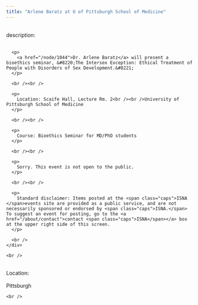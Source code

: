 ```yaml
---
title: "Arlene Baratz at U of Pittsburgh School of Medicine"
---
```


<div class="flexinode-body flexinode-2">
  <div class="flexinode-textarea-1">
    <div class="form-item">
      <br /> <label>description:</label><br /><br /> 
      
      <p>
        <a href="/node/1044">Dr. Arlene Baratz</a> will present a bioethics seminar, &#8220;The Intersex Exception: Ethical Treatment of People with Disorders of Sex Development.&#8221;
      </p>
      
      <br /><br />
      
      <p>
        Location: Scaife Hall, Lecture Rm. 2<br /><br />University of Pittsburgh School of Medicine
      </p>
      
      <br /><br />
      
      <p>
        Course: Bioethics Seminar for MD/PhD students
      </p>
      
      <br /><br />
      
      <p>
        Sorry. This event is not open to the public.
      </p>
      
      <br /><br />
      
      <p>
        Standard disclaimer: Items posted at the <span class="caps">ISNA </span>events site are provided as a public service, and are not necessarily sponsored or endorsed by <span class="caps">ISNA.</span> To suggest an event for posting, go to the <a href="/about/contact">contact <span class="caps">ISNA</span></a> box at the upper right side of this screen.
      </p>
      
      <br />
    </div>
    
    <br />
  </div>
  
  <div class="flexinode-textfield-2">
    <div class="form-item">
      <br /> <label>Location:</label><br /><br /> Pittsburgh<br />
    </div>
    
    <br />
  </div>
</div>